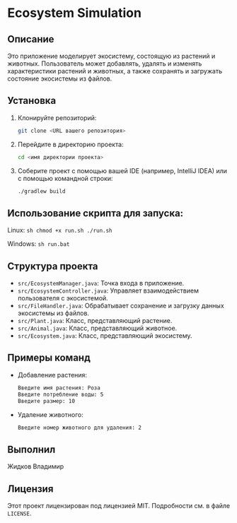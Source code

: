 # Ecosystem Simulation

## Описание
Это приложение моделирует экосистему, состоящую из растений и животных. Пользователь может добавлять, удалять и изменять характеристики растений и животных, а также сохранять и загружать состояние экосистемы из файлов.

## Установка
1. Клонируйте репозиторий:
    ```sh
    git clone <URL вашего репозитория>
    ```
2. Перейдите в директорию проекта:
    ```sh
    cd <имя директории проекта>
    ```
3. Соберите проект с помощью вашей IDE (например, IntelliJ IDEA) или с помощью командной строки:
    ```sh
    ./gradlew build
    ```

## Использование скрипта для запуска:
Linux:
    ```sh
    chmod +x run.sh
    ./run.sh
    ```
    
Windows:
    ```sh
    run.bat
    ```
    
## Структура проекта
- `src/EcosystemManager.java`: Точка входа в приложение.
- `src/EcosystemController.java`: Управляет взаимодействием пользователя с экосистемой.
- `src/FileHandler.java`: Обрабатывает сохранение и загрузку данных экосистемы из файлов.
- `src/Plant.java`: Класс, представляющий растение.
- `src/Animal.java`: Класс, представляющий животное.
- `src/Ecosystem.java`: Класс, представляющий экосистему.

## Примеры команд
- Добавление растения:
    ```sh
    Введите имя растения: Роза
    Введите потребление воды: 5
    Введите размер: 10
    ```
- Удаление животного:
    ```sh
    Введите номер животного для удаления: 2
    ```
## Выполнил
Жидков Владимир

## Лицензия
Этот проект лицензирован под лицензией MIT. Подробности см. в файле `LICENSE`.
